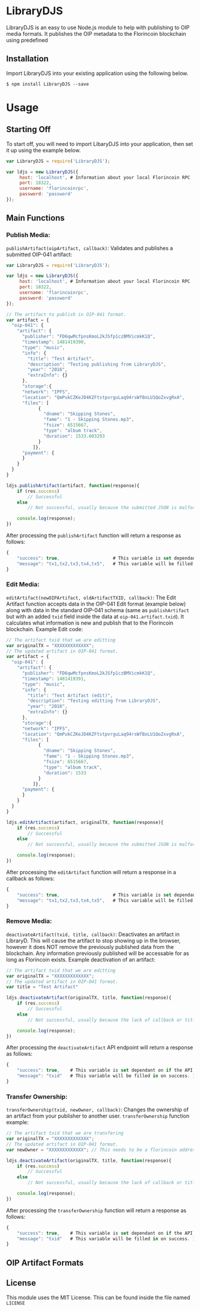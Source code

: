 # LibraryDJS
LibraryDJS is an easy to use Node.js module to help with publishing to OIP media formats. It publishes the OIP metadata to the Florincoin blockchain using predefined

## Installation
Import LibraryDJS into your existing application using the following below.
```
$ npm install LibraryDJS --save
```

# Usage
## Starting Off
To start off, you will need to import LibaryDJS into your application, then set it up using the example below.
```javascript
var LibraryDJS = require('LibraryDJS');

var ldjs = new LibraryDJS({
     host: 'localhost', # Information about your local Florincoin RPC
     port: 18322,
     username: 'florincoinrpc', 
     password: 'password'
});
```

## Main Functions
### Publish Media:
`publishArtifact(oipArtifact, callback)`: Validates and publishes a submitted OIP-041 artifact:
```javascript
var LibraryDJS = require('LibraryDJS');

var ldjs = new LibraryDJS({
     host: 'localhost', # Information about your local Florincoin RPC
     port: 18322,
     username: 'florincoinrpc', 
     password: 'password'
});

// The artifact to publish in OIP-041 format.
var artifact = {
  "oip-041": {
    "artifact": {
      "publisher": "FD6qwMcfpnsKmoL2kJSfp1czBMVicmkK1Q",
      "timestamp": 1481419390,
      "type": "music",
      "info": {
        "title": "Test Artifact",
        "description": "Testing publishing from LibraryDJS",
        "year": "2016",
        "extraInfo": {}
      },
      "storage":{
      "network": "IPFS",
      "location": "QmPukCZKeJD4KZFtstpvrguLaq94rsWfBxLU1QoZxvgRxA",
      "files": [
            {
              "dname": "Skipping Stones",
              "fame": "1 - Skipping Stones.mp3",
              "fsize": 6515667,
              "type": "album track",
              "duration": 1533.603293
            }
          ]},
      "payment": {
      }
    }
  }
}

ldjs.publishArtifact(artifact, function(response){
	if (res.success)
		// Successful
	else
		// Not successful, usually because the submitted JSON is malformed.

	console.log(response);
})
```
After processing the `publishArtifact` function will return a response as follows:
```javascript
{
	"success": true, 					# This variable is set dependant on if the API call was successful or not.
	"message": "tx1,tx2,tx3,tx4,tx5",	# This variable will be filled in on success. If success is false, `error` will be used instead of `message`.
}
```

### Edit Media:
`editArtifact(newOIPArtifact, oldArtifactTXID, callback)`: The Edit Artifact function accepts data in the OIP-041 Edit format (example below) along with data in the standard OIP-041 schema (same as `publishArtifact` but with an added `txid` field inside the data at `oip-041.artifact.txid`). It calculates what information is new and publish that to the Florincoin blockchain. Example Edit code:
```javascript
// The artifact txid that we are editting
var originalTX = "XXXXXXXXXXXXX";
// The updated artifact in OIP-041 format.
var artifact = {
  "oip-041": {
    "artifact": {
      "publisher": "FD6qwMcfpnsKmoL2kJSfp1czBMVicmkK1Q",
      "timestamp": 1481419391,
      "type": "music",
      "info": {
        "title": "Test Artifact (edit)",
        "description": "Testing editting from LibraryDJS",
        "year": "2016",
        "extraInfo": {}
      },
      "storage":{
      "network": "IPFS",
      "location": "QmPukCZKeJD4KZFtstpvrguLaq94rsWfBxLU1QoZxvgRxA",
      "files": [
            {
              "dname": "Skipping Stones",
              "fame": "1 - Skipping Stones.mp3",
              "fsize": 6515667,
              "type": "album track",
              "duration": 1533
            }
          ]},
      "payment": {
      }
    }
  }
}

ldjs.editArtifact(artifact, originalTX, function(response){
	if (res.success)
		// Successful
	else
		// Not successful, usually because the submitted JSON is malformed.

	console.log(response);
})
```
After processing the `editArtifact` function will return a response in a callback as follows:
```javascript
{
	"success": true, 					# This variable is set dependant on if the API call was successful or not.
	"message": "tx1,tx2,tx3,tx4,tx5",	# This variable will be filled in on success. If success is false, `error` will be used instead of `message`.
}
```

### Remove Media:
`deactivateArtifact(txid, title, callback)`: Deactivates an artifact in LibraryD. This will cause the artifact to stop showing up in the browser, however it does NOT remove the previously published data from the blockchain. Any information previously published will be accessable for as long as Florincoin exists. Example deactivation of an artifact:
```javascript
// The artifact txid that we are editting
var originalTX = "XXXXXXXXXXXXX";
// The updated artifact in OIP-041 format.
var title = "Test Artifact"

ldjs.deactivateArtifact(originalTX, title, function(response){
	if (res.success)
		// Successful
	else
		// Not successful, usually because the lack of callback or title.

	console.log(response);
})
```
After processing the `deactivateArtifact` API endpoint will return a response as follows:
```javascript
{
	"success": true, 	# This variable is set dependant on if the API call was successful or not.
	"message": "txid"	# This variable will be filled in on success. If success is false, `error` will be used instead of `message`.
}
```

### Transfer Ownership:
`transferOwnership(txid, newOwner, callback)`: Changes the ownership of an artifact from your publisher to another user. `transferOwnership` function example:
```javascript
// The artifact txid that we are transfering
var originalTX = "XXXXXXXXXXXXX";
// The updated artifact in OIP-041 format.
var newOwner = "XXXXXXXXXXXXX"; // This needs to be a florincoin address that is a registered publisher. If it is not a registered publisher it will fail.

ldjs.deactivateArtifact(originalTX, title, function(response){
	if (res.success)
		// Successful
	else
		// Not successful, usually because the lack of callback or title.

	console.log(response);
})
```
After processing the `transferOwnership` function will return a response as follows:
```javascript
{
	"success": true, 	# This variable is set dependant on if the API call was successful or not.
	"message": "txid"	# This variable will be filled in on success. If success is false, `error` will be used instead of `message`.
}
```

## OIP Artifact Formats


## License
This module uses the MIT License. This can be found inside the file named `LICENSE`